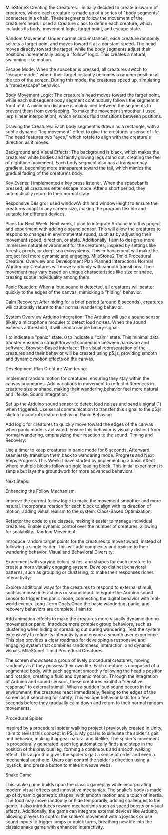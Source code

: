 MileStone3
Creating the Creatures:
I initially decided to create a swarm of creatures, where each creature is made up of a series of "body segments" connected in a chain. These segments follow the movement of the creature's head. I used a Creature class to define each creature, which includes its body, movement logic, target point, and escape state.

Random Movement:
Under normal circumstances, each creature randomly selects a target point and moves toward it at a constant speed. The head moves directly toward the target, while the body segments adjust their positions incrementally using a "follow" logic. This creates a natural, swimming-like motion.

Escape Mode:
When the spacebar is pressed, all creatures switch to "escape mode," where their target instantly becomes a random position at the top of the screen. During this mode, the creatures speed up, simulating a "rapid escape" behavior.

Body Movement Logic:
The creature's head moves toward the target point, while each subsequent body segment continuously follows the segment in front of it. A minimum distance is maintained between the segments to prevent them from overlapping. To make the movement smoother, I used lerp (linear interpolation), which ensures fluid transitions between positions.

Drawing the Creatures:
Each body segment is drawn as a rectangle, with a subtle dynamic "leg movement" effect to give the creatures a sense of life. The head features two "eyes," which rotate to align with the creature's direction as it moves.

Background and Visual Effects:
The background is black, which makes the creatures' white bodies and faintly glowing legs stand out, creating the feel of nighttime movement. Each body segment also has a transparency gradient, becoming more transparent toward the tail, which mimics the gradual fading of the creature's body.

Key Events:
I implemented a key press listener. When the spacebar is pressed, all creatures enter escape mode. After a short period, they automatically return to their normal state.

Responsive Design:
I used windowWidth and windowHeight to ensure the creatures adapt to any screen size, making the program flexible and suitable for different devices.

Plans for Next Week:
Next week, I plan to integrate Arduino into this project and experiment with adding a sound sensor. This will allow the creatures to respond to changes in environmental sound, such as by adjusting their movement speed, direction, or state. Additionally, I aim to design a more immersive natural environment for the creatures, inspired by settings like forests, ponds, or deep-sea ecosystems. This enhancement will make the project feel more dynamic and engaging.
MileStone2
Timid Procedural Creature: Overview and Development Plan
Planned Interactions
Normal Wandering:
Creatures will move randomly with smooth transitions. Their movement may vary based on unique characteristics like size or shape, creating subtle individuality among them.

Panic Reaction:
When a loud sound is detected, all creatures will scatter quickly to the edges of the canvas, mimicking a "hiding" behavior.

Calm Recovery:
After hiding for a brief period (around 6 seconds), creatures will cautiously return to their normal wandering behavior.

System Overview
Arduino Integration:
The Arduino will use a sound sensor (likely a microphone module) to detect loud noises. When the sound exceeds a threshold, it will send a simple binary signal:

1 to indicate a "panic" state.
0 to indicate a "calm" state.
This minimal data transfer ensures a straightforward connection between hardware and software.
Browser-Based Interface:
The visual representation of the creatures and their behavior will be created using p5.js, providing smooth and dynamic motion effects on the canvas.

Development Plan
Creature Wandering:

Implement random motion for creatures, ensuring they stay within the canvas boundaries.
Add variations in movement to reflect differences in creature size or shape, making their wandering behavior feel more natural and lifelike.
Sound Integration:

Set up the Arduino sound sensor to detect loud noises and send a signal (1) when triggered.
Use serial communication to transfer this signal to the p5.js sketch to control creature behavior.
Panic Behavior:

Add logic for creatures to quickly move toward the edges of the canvas when panic mode is activated.
Ensure this behavior is visually distinct from normal wandering, emphasizing their reaction to the sound.
Timing and Recovery:

Use a timer to keep creatures in panic mode for 6 seconds.
Afterward, seamlessly transition them back to wandering mode.
Progress and Next Steps
Progress This Week:
I have started by implementing a basic effect where multiple blocks follow a single leading block. This initial experiment is simple but lays the groundwork for more advanced behaviors.

Next Steps:

Enhancing the Follow Mechanism:

Improve the current follow logic to make the movement smoother and more natural.
Incorporate rotation for each block to align with its direction of motion, adding visual realism to the system.
Class-Based Optimization:

Refactor the code to use classes, making it easier to manage individual creatures.
Enable dynamic control over the number of creatures, allowing for scalability.
Random Movement:

Introduce random target points for the creatures to move toward, instead of following a single leader.
This will add complexity and realism to their wandering behavior.
Visual and Behavioral Diversity:

Experiment with varying colors, sizes, and shapes for each creature to create a more visually engaging system.
Develop distinct behavioral patterns, such as grouping or clustering, to make their responses richer.
Interactivity:

Explore additional ways for the creatures to respond to external stimuli, such as mouse interactions or sound input.
Integrate the Arduino sound sensor to trigger the panic mode, connecting the digital behavior with real-world events.
Long-Term Goals
Once the basic wandering, panic, and recovery behaviors are complete, I aim to:

Add animation effects to make the creatures more visually dynamic during movement or panic.
Introduce more complex group behaviors, such as clustering when hiding or spreading out during wandering.
Test the system extensively to refine its interactivity and ensure a smooth user experience.
This plan provides a clear roadmap for developing a responsive and engaging system that combines randomness, interaction, and dynamic visuals.
MileStone1
Timid Procedural Creatures

The screen showcases a group of lively procedural creatures, moving randomly as if they possess their own life. Each creature is composed of a segmented body, with each segment smoothly following the head's position and rotation, creating a fluid and dynamic motion.
Through the integration of Arduino and sound sensors, these creatures exhibit a "sensitive response" to external stimuli. When a sudden loud sound occurs in the environment, the creatures react immediately, fleeing to the edges of the screen as if searching for safety. This escape behavior lasts for a few seconds before they gradually calm down and return to their normal random movements.

Procedural Spider

Inspired by a procedural spider walking project I previously created in Unity, I aim to revisit this concept in P5.js. My goal is to simulate the spider's gait and behavior, making it appear natural and lifelike.
The spider's movement is procedurally generated: each leg automatically finds and steps in the position of the previous leg, forming a continuous and smooth walking effect. This algorithm gives the spider's gait a sense of order and even a mechanical aesthetic.
Users can control the spider's direction using a joystick, and press a button to make it weave webs.

Snake Game

This snake game builds upon the classic gameplay while incorporating modern visual effects and innovative mechanics. The snake's body is made up of dynamic geometric shapes, with smooth motion and a touch of inertia. The food may move randomly or hide temporarily, adding challenges to the game. It also introduces reward mechanisms such as speed boosts or visual effects.
Additionally, the game can integrate external devices like Arduino, allowing players to control the snake's movement with a joystick or use sound inputs to trigger jumps or quick turns, breathing new life into the classic snake game with enhanced interactivity.